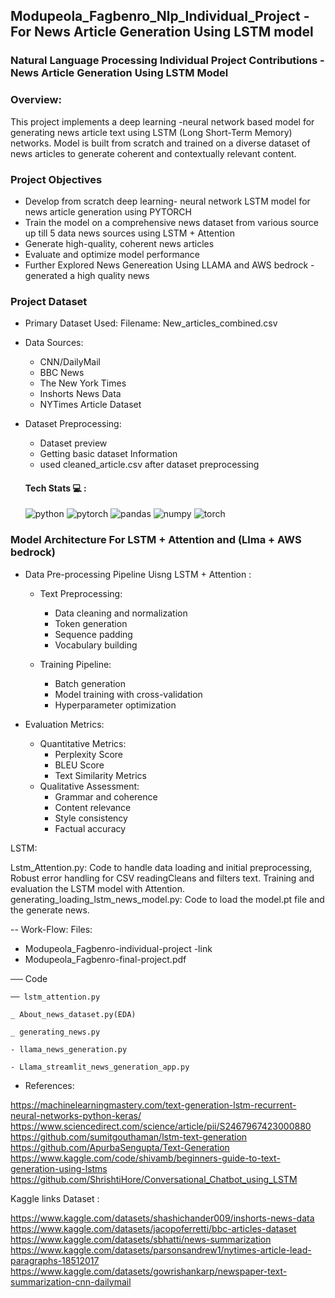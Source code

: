 ## Modupeola_Fagbenro_Nlp_Individual_Project - For News Article Generation Using LSTM model 

### Natural Language Processing Individual Project Contributions - News Article Generation Using LSTM Model 

### Overview:
This project implements a deep learning -neural network based model for generating news article text using LSTM (Long Short-Term Memory) networks. 
Model is built from scratch and trained on a diverse dataset of news articles to generate coherent and contextually relevant content.

 
### Project Objectives

- Develop from scratch deep learning- neural network LSTM model for news article generation using PYTORCH 
- Train the model on a comprehensive news dataset from various source up till 5 data news sources using LSTM + Attention
- Generate high-quality, coherent news articles
- Evaluate and optimize model performance
- Further Explored News Genereation Using LLAMA and AWS bedrock - generated a high quality news 

###  Project Dataset
- Primary Dataset Used: Filename: New_articles_combined.csv 
 - Data Sources:
    - CNN/DailyMail
    - BBC News
   - The New York Times
   - Inshorts News Data
   - NYTimes Article Dataset

- Dataset Preprocessing: 
    - Dataset preview
    - Getting basic dataset Information
    - used cleaned_article.csv after dataset preprocessing 
 

  #### Tech Stats 💻 :
  <img src="https://img.shields.io/badge/python-orange" alt="python" /> <img src="https://img.shields.io/badge/pytorch-blue" alt="pytorch" /> <img src="https://img.shields.io/badge/pandas-lightgreen" alt="pandas"/> <img src="https://img.shields.io/badge/numpy-blue" alt="numpy" /> <img src="https://img.shields.io/badge/torch-orange" alt="torch" />

 
 ### Model Architecture For LSTM + Attention and (Llma + AWS bedrock)  


- Data Pre-processing Pipeline Uisng LSTM + Attention :
  - Text Preprocessing:
      - Data cleaning and normalization
      - Token generation
      - Sequence padding
      - Vocabulary building

  - Training Pipeline:
      - Batch generation
      - Model training with cross-validation
      - Hyperparameter optimization

- Evaluation Metrics:
    - Quantitative Metrics: 
        - Perplexity Score
        - BLEU Score
        - Text Similarity Metrics
    - Qualitative Assessment: 
        - Grammar and coherence
        - Content relevance
        - Style consistency
        - Factual accuracy
     

     
LSTM:

Lstm_Attention.py: Code to handle data loading and initial preprocessing, Robust error handling for CSV readingCleans and filters text. Training and evaluation the LSTM model with Attention.
generating_loading_lstm_news_model.py: Code to load the model.pt file and the generate news.


-- Work-Flow:
Files: 

- Modupeola_Fagbenro-individual-project -link
- Modupeola_Fagbenro-final-project.pdf


── Code

    ── lstm_attention.py
    
    _ About_news_dataset.py(EDA)
    
    _ generating_news.py
    
    - llama_news_generation.py

    - Llama_streamlit_news_generation_app.py
    
- References:

https://machinelearningmastery.com/text-generation-lstm-recurrent-neural-networks-python-keras/
https://www.sciencedirect.com/science/article/pii/S2467967423000880
https://github.com/sumitgouthaman/lstm-text-generation
https://github.com/ApurbaSengupta/Text-Generation
https://www.kaggle.com/code/shivamb/beginners-guide-to-text-generation-using-lstms
https://github.com/ShrishtiHore/Conversational_Chatbot_using_LSTM

Kaggle links Dataset : 

https://www.kaggle.com/datasets/shashichander009/inshorts-news-data
https://www.kaggle.com/datasets/jacopoferretti/bbc-articles-dataset
https://www.kaggle.com/datasets/sbhatti/news-summarization
https://www.kaggle.com/datasets/parsonsandrew1/nytimes-article-lead-paragraphs-18512017
https://www.kaggle.com/datasets/gowrishankarp/newspaper-text-summarization-cnn-dailymail	

	

